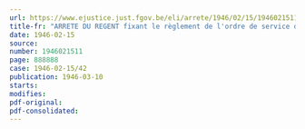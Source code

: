 ```yaml
---
url: https://www.ejustice.just.fgov.be/eli/arrete/1946/02/15/1946021511/justel
title-fr: "ARRETE DU REGENT fixant le règlement de l'ordre de service du tribunal de commerce de Gand"
date: 1946-02-15
source:
number: 1946021511
page: 888888
case: 1946-02-15/42
publication: 1946-03-10
starts:
modifies:
pdf-original:
pdf-consolidated:
---
```


